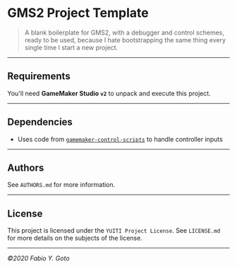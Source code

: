 # GMS2 Project Template

> A blank boilerplate for GMS2, with a debugger and control schemes, ready to be used, because I hate bootstrapping the same thing every single time I start a new project.

----------------------------------------------------------------------

## Requirements

You'll need **GameMaker Studio `v2`** to unpack and execute this project.

----------------------------------------------------------------------

## Dependencies

- Uses code from [`gamemaker-control-scripts`](https://github.com/yuigoto/gamemaker-control-scripts) to handle controller inputs

----------------------------------------------------------------------

## Authors

See `AUTHORS.md` for more information.

----------------------------------------------------------------------

## License

This project is licensed under the `YUITI Project License`. See `LICENSE.md` for more details on the subjects of the license.

----------------------------------------------------------------------

_©2020 Fabio Y. Goto_
